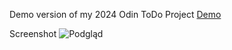 
Demo version of my 2024 Odin ToDo Project [Demo](https://kjama01.github.io/ToDos/)

Screenshot
![Podgląd](https://i.imgur.com/BWquAdt.png)
